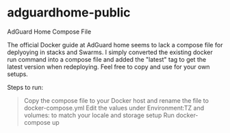 # adguardhome-public
AdGuard Home Compose File

The official Docker guide at AdGuard home seems to lack a compose file for deplyoying in stacks and Swarms. I simply converted the existing docker run command into a compose file and added the "latest" tag to get the latest version when redeploying. Feel free to copy and use for your own setups. 

Steps to run: 

> Copy the compose file to your Docker host and rename the file to docker-compose.yml
> Edit the values under Environment:TZ and volumes: to match your locale and storage setup
> Run docker-compose up
